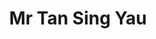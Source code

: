 ---
title: "Mr Tan Sing Yau"
images: 
  - "images/people/person-2.png"
# meta description
description : "Senior Executive"


draft: false
---